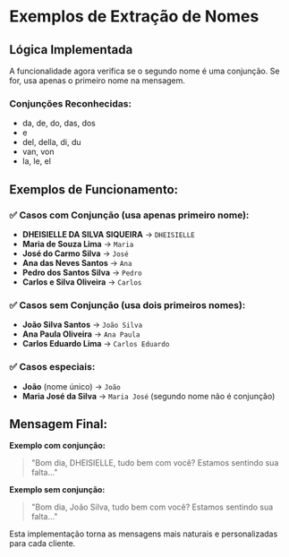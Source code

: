 # Exemplos de Extração de Nomes

## Lógica Implementada

A funcionalidade agora verifica se o segundo nome é uma conjunção. Se for, usa apenas o primeiro nome na mensagem.

### Conjunções Reconhecidas:
- da, de, do, das, dos
- e
- del, della, di, du
- van, von
- la, le, el

## Exemplos de Funcionamento:

### ✅ Casos com Conjunção (usa apenas primeiro nome):
- **DHEISIELLE DA SILVA SIQUEIRA** → `DHEISIELLE`
- **Maria de Souza Lima** → `Maria`
- **José do Carmo Silva** → `José`
- **Ana das Neves Santos** → `Ana`
- **Pedro dos Santos Silva** → `Pedro`
- **Carlos e Silva Oliveira** → `Carlos`

### ✅ Casos sem Conjunção (usa dois primeiros nomes):
- **João Silva Santos** → `João Silva`
- **Ana Paula Oliveira** → `Ana Paula`
- **Carlos Eduardo Lima** → `Carlos Eduardo`

### ✅ Casos especiais:
- **João** (nome único) → `João`
- **Maria José da Silva** → `Maria José` (segundo nome não é conjunção)

## Mensagem Final:

**Exemplo com conjunção:**
> "Bom dia, DHEISIELLE, tudo bem com você? Estamos sentindo sua falta..."

**Exemplo sem conjunção:**
> "Bom dia, João Silva, tudo bem com você? Estamos sentindo sua falta..."

Esta implementação torna as mensagens mais naturais e personalizadas para cada cliente.
